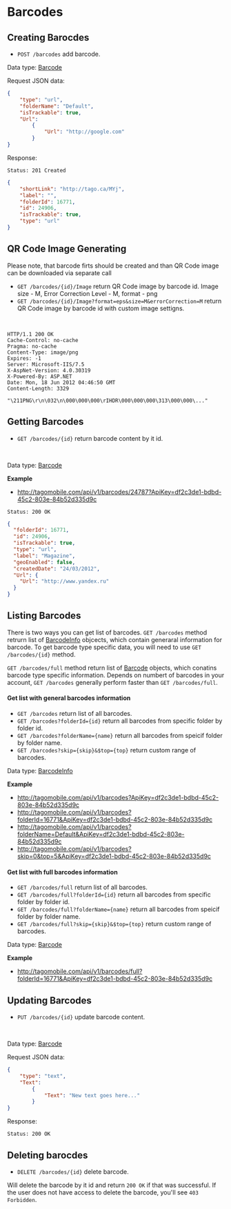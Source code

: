 Barcodes
==========

Creating Barocdes
----
* `POST /barcodes` add barcode.

Data type: [Barcode](barcode.md)

Request JSON data:

```json
{
    "type": "url", 
    "folderName": "Default",
    "isTrackable": true, 
    "Url": 
        { 
            "Url": "http://google.com"
        } 
}

```
Response:

```
Status: 201 Created
```

```json
{
    "shortLink": "http://tago.ca/MYj",
    "label": "",
    "folderId": 16771,
    "id": 24906,
    "isTrackable": true,
    "type": "url"
}
```


QR Code Image Generating
----
Please note, that barcode firts should be created and than QR Code image can be downloaded via separate call

* `GET /barcodes/{id}/Image` return QR Code image by barcode id. Image size - M, Error Correction Level - M, format - png
* `GET /barcodes/{id}/Image?format=eps&size=M&errorCorrection=M` return QR Code image by barcode id with custom image settigns.
<br />

```http
HTTP/1.1 200 OK
Cache-Control: no-cache
Pragma: no-cache
Content-Type: image/png
Expires: -1
Server: Microsoft-IIS/7.5
X-AspNet-Version: 4.0.30319
X-Powered-By: ASP.NET
Date: Mon, 18 Jun 2012 04:46:50 GMT
Content-Length: 3329

"\211PNG\r\n\032\n\000\000\000\rIHDR\000\000\000\313\000\000\..."
```

Getting Barcodes
----
* `GET /barcodes/{id}` return barcode content by it id.
<br />

Data type: [Barcode](barcode.md)

**Example**

* http://tagomobile.com/api/v1/barcodes/24787?ApiKey=df2c3de1-bdbd-45c2-803e-84b52d335d9c


```
Status: 200 OK
```

```json
{
  "folderId": 16771,
  "id": 24906,
  "isTrackable": true,
  "type": "url",
  "label": "Magazine",
  "geoEnabled": false,
  "createdDate": "24/03/2012",
  "Url": {
    "Url": "http://www.yandex.ru"
  }
}
```

Listing Barcodes
----

There is two ways you can get list of barcodes. `GET /barcodes` method retrurn list of [BarcodeInfo](barcodeInfo.md) objcects, which contain generaral information for barcode. To get barcode type specific data, you will need to use `GET /barcodes/{id}` method. 

`GET /barcodes/full` method return list of [Barcode](barcode.md) objects, which conatins barcode type specific information. Depends on numbert of barcodes in your account, `GET /barcodes` generally perform faster than `GET /barcodes/full`.


#### Get list with general barcodes information

* `GET /barcodes` return list of all barcodes.
* `GET /barcodes?folderId={id}` return all barcodes from specific folder by folder id.
* `GET /barcodes?folderName={name}` return all barcodes from speicif folder by folder name.
* `GET /barcodes?skip={skip}&$top={top}` return custom range of barcodes.

Data type: [BarcodeInfo](barcodeInfo.md)

**Example**

* http://tagomobile.com/api/v1/barcodes?ApiKey=df2c3de1-bdbd-45c2-803e-84b52d335d9c
* http://tagomobile.com/api/v1/barcodes?folderId=16771&ApiKey=df2c3de1-bdbd-45c2-803e-84b52d335d9c
* http://tagomobile.com/api/v1/barcodes?folderName=Default&ApiKey=df2c3de1-bdbd-45c2-803e-84b52d335d9c
* http://tagomobile.com/api/v1/barcodes?skip=0&top=5&ApiKey=df2c3de1-bdbd-45c2-803e-84b52d335d9c


#### Get list with full barcodes information

* `GET /barcodes/full` return list of all barcodes.
* `GET /barcodes/full?folderId={id}` return all barcodes from specific folder by folder id.
* `GET /barcodes/full?folderName={name}` return all barcodes from speicif folder by folder name.
* `GET /barcodes/full?skip={skip}&$top={top}` return custom range of barcodes.

Data type: [Barcode](barcode.md)

**Example**

* http://tagomobile.com/api/v1/barcodes/full?folderId=16771&ApiKey=df2c3de1-bdbd-45c2-803e-84b52d335d9c


Updating Barcodes
----
* `PUT /barcodes/{id}` update barcode content.
<br />

Data type: [Barcode](barcode.md)

Request JSON data:

```json
{
    "type": "text", 
    "Text": 
        { 
            "Text": "New text goes here..."
        } 
}

```

Response:

```
Status: 200 OK
```



Deleting barocdes
----
* `DELETE /barcodes/{id}` delete barcode.

Will delete the barcode by it id and return `200 OK` if that was successful. If the user does not have access to delete the barcode, you'll see `403 Forbidden`.